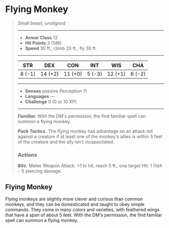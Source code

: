 # Flying Monkey
>*Small beast, unaligned*
>___
>- **Armor Class** 12
>- **Hit Points** 3 (1d6)
>- **Speed** 30 ft., climb 20 ft., fly 30 ft.
>___
>|STR|DEX|CON|INT|WIS|CHA|
>|:---:|:---:|:---:|:---:|:---:|:---:|
>|8 (-1)|14 (+2)|11 (+0)|5 (-3)|12 (+1)|6 (-2)|
>___
>- **Senses** passive Perception 11
>- **Languages** —
>- **Challenge** 0 (0 or 10 XP)
>___
>***Familiar.*** With the DM's permission, the find familiar spell can summon a flying monkey.  
>
>***Pack Tactics.*** The flying monkey has advantage on an attack roll against a creature if at least one of the monkey's allies is within 5 feet of the creature and the ally isn't incapacitated.  
>
>### Actions
>***Bite.*** Melee Weapon Attack: +1 to hit, reach 5 ft., one target Hit: 1 (1d4 - 1) piercing damage.
## Flying Monkey
Flying monkeys are slightly more clever and curious than common monkeys, and they can be domesticated and taught to obey simple commands. They come in many colors and varieties, with feathered wings that have a span of about 5 feet. With the DM's permission, the find familiar spell can summon a flying monkey.
